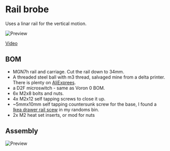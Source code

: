 # Rail brobe

Uses a linar rail for the vertical motion.

![Preview](/images/outsides.jpg)

[Video](https://www.youtube.com/watch?v=_GQEc5kIMZE)

## BOM
* MGN7h rail and carriage. Cut the rail down to 34mm.
* A threaded steel ball with m3 thread, salvaged mine from a delta printer.  There is plenty on [AliExprees](https://www.aliexpress.com/w/wholesale-steel-ball--thread.html).
* a D2F microswitch - same as Voron 0 BOM.
* 6x M2x8 bolts and nuts.
* 4x M2x12 self tapping screws to close it up.
* ~5mmx10mm self tapping countersunk screw for the base, I found a [Ikea drawer rail scew](https://www.google.com/search?q=ikea+drawer+rail+screw) in my randoms bin.
* 2x M2 heat set inserts, or mod for nuts

## Assembly

![Preview](/images/insides.jpg)

